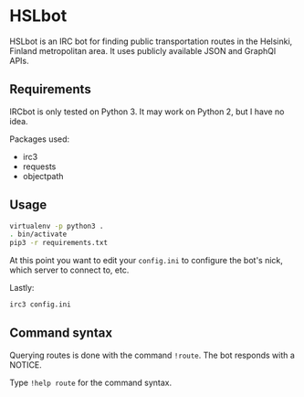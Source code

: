 # HSLbot

HSLbot is an IRC bot for finding public transportation routes in the Helsinki, Finland metropolitan area.
It uses publicly available JSON and GraphQl APIs.

## Requirements

IRCbot is only tested on Python 3. It may work on Python 2, but I have no idea.

Packages used:

* irc3
* requests
* objectpath
## Usage

```bash
virtualenv -p python3 .
. bin/activate
pip3 -r requirements.txt
```

At this point you want to edit your `config.ini` to configure the bot's nick, which server to connect to, etc.

Lastly:

```bash
irc3 config.ini
```

## Command syntax

Querying routes is done with the command `!route`. The bot responds with a NOTICE.

Type `!help route` for the command syntax.